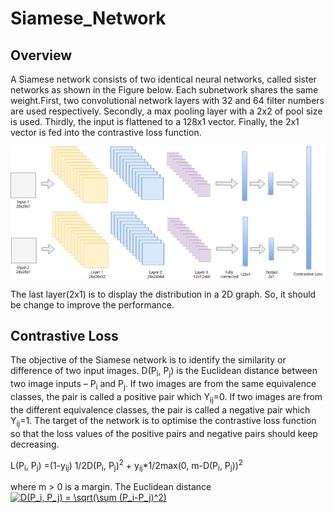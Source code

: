 # Siamese_Network

## Overview

A Siamese network consists of two identical neural networks, called sister networks as shown in the Figure below. Each subnetwork shares the same weight.First, two convolutional network layers with 32 and 64 filter numbers are used respectively. Secondly, a max pooling layer with a 2x2 of pool size is used. Thirdly, the input is flattened to a 128x1 vector. Finally, the 2x1 vector is fed into the contrastive loss function.

![image](https://github.com/JunwookHeo/Siamese_Network/blob/master/Siamese%20CNN.jpg)


The last layer(2x1) is to display the distribution in a 2D graph.
So, it should be change to improve the performance.


## Contrastive Loss
The objective of the Siamese network is to identify the similarity or difference of two input images. D(P<sub>i</sub>, P<sub>j</sub>) is the Euclidean distance between two image inputs – P<sub>i</sub> and P<sub>j</sub>. If two images are from the same equivalence classes, the pair is called a positive pair which Y<sub>ij</sub>=0. If two images are from the different equivalence classes, the pair is called a negative pair which Y<sub>ij</sub>=1. The target of the network is to optimise the contrastive loss function so that the loss values of the positive pairs and negative pairs should keep decreasing.


L(P<sub>i</sub>, P<sub>j</sub>) =(1-y<sub>ij</sub>) 1/2D(P<sub>i</sub>, P<sub>j</sub>)<sup>2</sup> + y<sub>ij</sub>*1/2max(0, m-D(P<sub>i</sub>, P<sub>j</sub>))<sup>2</sup>


where m > 0 is a margin. The Euclidean distance <a href="https://www.codecogs.com/eqnedit.php?latex=D(P_i,&space;P_j)&space;=&space;\sqrt(\sum&space;(P_i-P_j)^2)" target="_blank"><img src="https://latex.codecogs.com/gif.latex?D(P_i,&space;P_j)&space;=&space;\sqrt(\sum&space;(P_i-P_j)^2)" title="D(P_i, P_j) = \sqrt(\sum (P_i-P_j)^2)" /></a>
